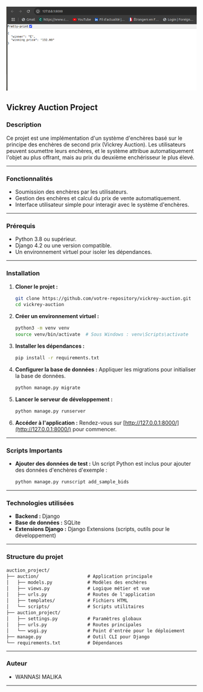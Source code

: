 
![alt text](image.png)



## Vickrey Auction Project

### Description
Ce projet est une implémentation d'un système d'enchères basé sur le principe des enchères de second prix (Vickrey Auction). Les utilisateurs peuvent soumettre leurs enchères, et le système attribue automatiquement l'objet au plus offrant, mais au prix du deuxième enchérisseur le plus élevé.

---

### Fonctionnalités
- Soumission des enchères par les utilisateurs.
- Gestion des enchères et calcul du prix de vente automatiquement.
- Interface utilisateur simple pour interagir avec le système d'enchères.

---

### Prérequis
- Python 3.8 ou supérieur.
- Django 4.2 ou une version compatible.
- Un environnement virtuel pour isoler les dépendances.

---

### Installation

1. **Cloner le projet :**
   ```bash
   git clone https://github.com/votre-repository/vickrey-auction.git
   cd vickrey-auction
   ```

2. **Créer un environnement virtuel :**
   ```bash
   python3 -m venv venv
   source venv/bin/activate  # Sous Windows : venv\Scripts\activate
   ```

3. **Installer les dépendances :**
   ```bash
   pip install -r requirements.txt
   ```

4. **Configurer la base de données :**
   Appliquer les migrations pour initialiser la base de données.
   ```bash
   python manage.py migrate
   ```

5. **Lancer le serveur de développement :**
   ```bash
   python manage.py runserver
   ```

6. **Accéder à l'application :**
   Rendez-vous sur [http://127.0.0.1:8000/](http://127.0.0.1:8000/) pour commencer.

---

### Scripts Importants
- **Ajouter des données de test :**
  Un script Python est inclus pour ajouter des données d'enchères d'exemple :
  ```bash
  python manage.py runscript add_sample_bids
  ```

---

### Technologies utilisées
- **Backend :** Django
- **Base de données :** SQLite
- **Extensions Django :** Django Extensions (scripts, outils pour le développement)

---

### Structure du projet

```plaintext
auction_project/
├── auction/                  # Application principale
│   ├── models.py             # Modèles des enchères
│   ├── views.py              # Logique métier et vue
│   ├── urls.py               # Routes de l'application
│   ├── templates/            # Fichiers HTML
│   └── scripts/              # Scripts utilitaires
├── auction_project/
│   ├── settings.py           # Paramètres globaux
│   ├── urls.py               # Routes principales
│   └── wsgi.py               # Point d'entrée pour le déploiement
├── manage.py                 # Outil CLI pour Django
└── requirements.txt          # Dépendances
```

---

### Auteur
- WANNASI MALIKA


---


